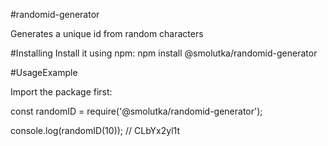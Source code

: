 #randomid-generator

Generates a unique id from random characters

#Installing
Install it using npm: npm install @smolutka/randomid-generator

#UsageExample

Import the package first:

const randomID = require('@smolutka/randomid-generator');

console.log(randomID(10)); // CLbYx2yl1t
